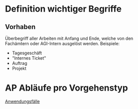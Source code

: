# Definition wichtiger Begriffe

## Vorhaben
 
Überbegriff aller Arbeiten mit Anfang und Ende, welche von den Fachämtern oder AGI-Intern ausgelöst werden.
Beispiele:
* Tagesgeschäft
* "Internes Ticket"
* Auftrag
* Projekt


# AP Abläufe pro Vorgehenstyp

[Anwendungsfälle](usecases.md)